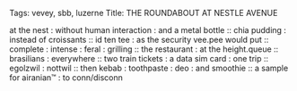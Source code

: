 Tags: vevey, sbb, luzerne
Title: THE ROUNDABOUT AT NESTLE AVENUE
  
at the nest : without human interaction : and a metal bottle :: chia pudding : instead of croissants :: id ten tee : as the security vee.pee would put :: complete : intense : feral : grilling :: the restaurant : at the height.queue :: brasilians : everywhere :: two train tickets : a data sim card : one trip :: egolzwil : nottwil :: then kebab : toothpaste : deo : and smoothie :: a sample for airanian™ : to conn/disconn